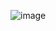 ![image]([process_flow.PNG](https://user-images.githubusercontent.com/126408630/272446195-f62cca8a-280f-4188-86dd-e52a05b2bb90.png)https://user-images.githubusercontent.com/126408630/272446195-f62cca8a-280f-4188-86dd-e52a05b2bb90.png)

